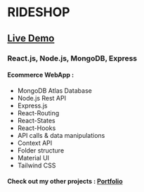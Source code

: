 # RIDESHOP

## [Live Demo](https://rideshop.onrender.com/)

### React.js, Node.js, MongoDB, Express

#### Ecommerce WebApp :

- MongoDB Atlas Database
- Node.js Rest API
- Express.js
- React-Routing
- React-States
- React-Hooks
- API calls & data manipulations
- Context API
- Folder structure
- Material UI
- Tailwind CSS

#### Check out my other projects : [Portfolio](https://julienbenat.netlify.app/)
